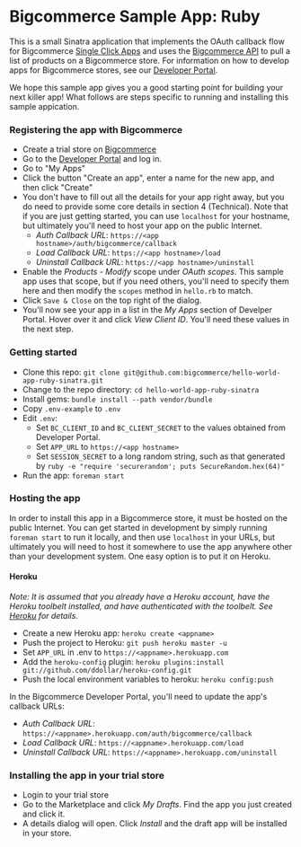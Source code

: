 # Bigcommerce Sample App: Ruby
This is a small Sinatra application that implements the OAuth callback flow for Bigcommerce [Single Click Apps][single_click_apps]
and uses the [Bigcommerce API][api_client] to pull a list of products on a Bigcommerce store. For information on how to develop apps
for Bigcommerce stores, see our [Developer Portal][devportal].

We hope this sample app gives you a good starting point for building your next killer app! What follows are steps specific
to running and installing this sample appication.

### Registering the app with Bigcommerce
* Create a trial store on [Bigcommerce](https://www.bigcommerce.com/)
* Go to the [Developer Portal][devportal] and log in.
* Go to "My Apps"
* Click the button "Create an app", enter a name for the new app, and then click "Create"
* You don't have to fill out all the details for your app right away, but you do need
to provide some core details in section 4 (Technical). Note that if you are just getting
started, you can use `localhost` for your hostname, but ultimately you'll need to host your
app on the public Internet.
  * _Auth Callback URL_: `https://<app hostname>/auth/bigcommerce/callback`
  * _Load Callback URL_: `https://<app hostname>/load`
  * _Uninstall Callback URL_: `https://<app hostname>/uninstall`
* Enable the _Products - Modify_ scope under _OAuth scopes_. This sample app uses that scope, but if you need others,
you'll need to specify them here and then modify the `scopes` method in `hello.rb` to match.
* Click `Save & Close` on the top right of the dialog.
* You'll now see your app in a list in the _My Apps_ section of Develper Portal. Hover over it and click
_View Client ID_. You'll need these values in the next step.

### Getting started
* Clone this repo: `git clone git@github.com:bigcommerce/hello-world-app-ruby-sinatra.git`
* Change to the repo directory: `cd hello-world-app-ruby-sinatra`
* Install gems: `bundle install --path vendor/bundle`
* Copy `.env-example` to `.env`
* Edit `.env`:
  * Set `BC_CLIENT_ID` and `BC_CLIENT_SECRET` to the values obtained from Developer Portal.
  * Set `APP_URL` to `https://<app hostname>`
  * Set `SESSION_SECRET` to a long random string, such as that generated by `ruby -e "require 'securerandom'; puts SecureRandom.hex(64)"`
* Run the app: `foreman start`

### Hosting the app
In order to install this app in a Bigcommerce store, it must be hosted on the public Internet. You can get started in development
by simply running `foreman start` to run it locally, and then use `localhost` in your URLs, but ultimately you will need to host
it somewhere to use the app anywhere other than your development system. One easy option is to put it on Heroku.

#### Heroku
_Note: It is assumed that you already have a Heroku account, have the Heroku toolbelt installed, and have authenticated with
the toolbelt. See [Heroku][toolbelt] for details._

* Create a new Heroku app: `heroku create <appname>`
* Push the project to Heroku: `git push heroku master -u`
* Set `APP_URL` in .env to `https://<appname>.herokuapp.com`
* Add the `heroku-config` plugin: `heroku plugins:install git://github.com/ddollar/heroku-config.git`
* Push the local environment variables to heroku: `heroku config:push`

In the Bigcommerce Developer Portal, you'll need to update the app's callback URLs:

* _Auth Callback URL_: `https://<appname>.herokuapp.com/auth/bigcommerce/callback`
* _Load Callback URL_: `https://<appname>.herokuapp.com/load`
* _Uninstall Callback URL_: `https://<appname>.herokuapp.com/uninstall`

### Installing the app in your trial store
* Login to your trial store
* Go to the Marketplace and click _My Drafts_. Find the app you just created and click it.
* A details dialog will open. Click _Install_ and the draft app will be installed in your store.

[single_click_apps]: https://developer.bigcommerce.com/api/using-oauth-intro
[api_client]: https://github.com/bigcommerce/bigcommerce-api-ruby
[devportal]: https://developer.bigcommerce.com
[toolbelt]: https://toolbelt.heroku.com
